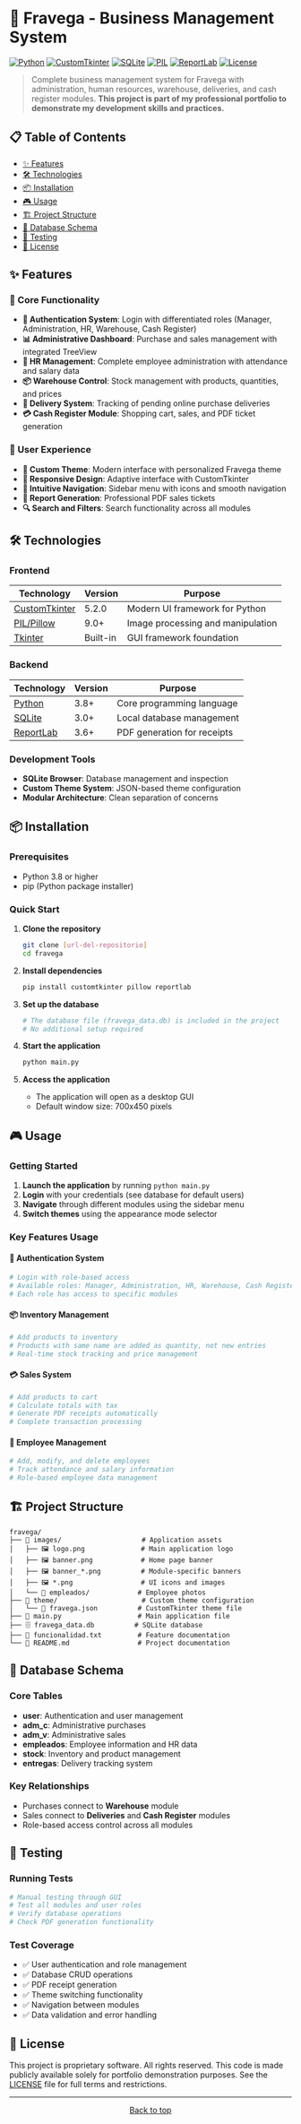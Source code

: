 # 🏪 Fravega - Business Management System

[![Python](https://img.shields.io/badge/Python-3.8+-blue.svg)](https://www.python.org/)
[![CustomTkinter](https://img.shields.io/badge/CustomTkinter-5.2.0-purple.svg)](https://github.com/TomSchimansky/CustomTkinter)
[![SQLite](https://img.shields.io/badge/SQLite-3.0+-green.svg)](https://www.sqlite.org/)
[![PIL](https://img.shields.io/badge/Pillow-9.0+-orange.svg)](https://pillow.readthedocs.io/)
[![ReportLab](https://img.shields.io/badge/ReportLab-3.6+-red.svg)](https://www.reportlab.com/)
[![License](https://img.shields.io/badge/License-Proprietary-red.svg)](LICENSE)

> Complete business management system for Fravega with administration, human resources, warehouse, deliveries, and cash register modules. **This project is part of my professional portfolio to demonstrate my development skills and practices.**

## 📋 Table of Contents

- [✨ Features](#-features)
- [🛠️ Technologies](#️-technologies)
- [📦 Installation](#-installation)
- [🎮 Usage](#-usage)
- [🏗️ Project Structure](#️-project-structure)
- [🔧 Database Schema](#-database-schema)
- [🧪 Testing](#-testing)
- [📄 License](#-license)

## ✨ Features

### 🎯 Core Functionality
- **🔐 Authentication System**: Login with differentiated roles (Manager, Administration, HR, Warehouse, Cash Register)
- **📊 Administrative Dashboard**: Purchase and sales management with integrated TreeView
- **👥 HR Management**: Complete employee administration with attendance and salary data
- **📦 Warehouse Control**: Stock management with products, quantities, and prices
- **🚚 Delivery System**: Tracking of pending online purchase deliveries
- **💳 Cash Register Module**: Shopping cart, sales, and PDF ticket generation

### 🎨 User Experience
- **🌙 Custom Theme**: Modern interface with personalized Fravega theme
- **📱 Responsive Design**: Adaptive interface with CustomTkinter
- **🎨 Intuitive Navigation**: Sidebar menu with icons and smooth navigation
- **📄 Report Generation**: Professional PDF sales tickets
- **🔍 Search and Filters**: Search functionality across all modules

## 🛠️ Technologies

### Frontend
| Technology | Version | Purpose |
|------------|---------|---------|
| [CustomTkinter](https://github.com/TomSchimansky/CustomTkinter) | 5.2.0 | Modern UI framework for Python |
| [PIL/Pillow](https://pillow.readthedocs.io/) | 9.0+ | Image processing and manipulation |
| [Tkinter](https://docs.python.org/3/library/tkinter.html) | Built-in | GUI framework foundation |

### Backend
| Technology | Version | Purpose |
|------------|---------|---------|
| [Python](https://www.python.org/) | 3.8+ | Core programming language |
| [SQLite](https://www.sqlite.org/) | 3.0+ | Local database management |
| [ReportLab](https://www.reportlab.com/) | 3.6+ | PDF generation for receipts |

### Development Tools
- **SQLite Browser**: Database management and inspection
- **Custom Theme System**: JSON-based theme configuration
- **Modular Architecture**: Clean separation of concerns

## 📦 Installation

### Prerequisites
- Python 3.8 or higher
- pip (Python package installer)

### Quick Start

1. **Clone the repository**
   ```bash
   git clone [url-del-repositorio]
   cd fravega
   ```

2. **Install dependencies**
   ```bash
   pip install customtkinter pillow reportlab
   ```

3. **Set up the database**
   ```bash
   # The database file (fravega_data.db) is included in the project
   # No additional setup required
   ```

4. **Start the application**
   ```bash
   python main.py
   ```

5. **Access the application**
   - The application will open as a desktop GUI
   - Default window size: 700x450 pixels

## 🎮 Usage

### Getting Started
1. **Launch the application** by running `python main.py`
2. **Login** with your credentials (see database for default users)
3. **Navigate** through different modules using the sidebar menu
4. **Switch themes** using the appearance mode selector

### Key Features Usage

#### 🔐 Authentication System
```python
# Login with role-based access
# Available roles: Manager, Administration, HR, Warehouse, Cash Register
# Each role has access to specific modules
```

#### 📦 Inventory Management
```python
# Add products to inventory
# Products with same name are added as quantity, not new entries
# Real-time stock tracking and price management
```

#### 💳 Sales System
```python
# Add products to cart
# Calculate totals with tax
# Generate PDF receipts automatically
# Complete transaction processing
```

#### 👥 Employee Management
```python
# Add, modify, and delete employees
# Track attendance and salary information
# Role-based employee data management
```

## 🏗️ Project Structure

```
fravega/
├── 📁 images/                    # Application assets
│   ├── 🖼️ logo.png              # Main application logo
│   ├── 🖼️ banner.png            # Home page banner
│   ├── 🖼️ banner_*.png          # Module-specific banners
│   ├── 🖼️ *.png                 # UI icons and images
│   └── 📁 empleados/            # Employee photos
├── 📁 theme/                     # Custom theme configuration
│   └── 🎨 fravega.json          # CustomTkinter theme file
├── 🐍 main.py                   # Main application file
├── 🗄️ fravega_data.db          # SQLite database
├── 📄 funcionalidad.txt         # Feature documentation
└── 📄 README.md                 # Project documentation
```

## 🔧 Database Schema

### Core Tables
- **user**: Authentication and user management
- **adm_c**: Administrative purchases
- **adm_v**: Administrative sales
- **empleados**: Employee information and HR data
- **stock**: Inventory and product management
- **entregas**: Delivery tracking system

### Key Relationships
- Purchases connect to **Warehouse** module
- Sales connect to **Deliveries** and **Cash Register** modules
- Role-based access control across all modules

## 🧪 Testing

### Running Tests
```bash
# Manual testing through GUI
# Test all modules and user roles
# Verify database operations
# Check PDF generation functionality
```

### Test Coverage
- ✅ User authentication and role management
- ✅ Database CRUD operations
- ✅ PDF receipt generation
- ✅ Theme switching functionality
- ✅ Navigation between modules
- ✅ Data validation and error handling

## 📄 License

This project is proprietary software. All rights reserved. This code is made publicly available solely for portfolio demonstration purposes. See the [LICENSE](LICENSE) file for full terms and restrictions.

---

<div align="center">
  <p>
    <a href="#-fravega---business-management-system">Back to top</a>
  </p>
</div>
